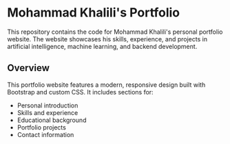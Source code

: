 # Mohammad Khalili's Portfolio

This repository contains the code for Mohammad Khalili's personal portfolio website. The website showcases his skills, experience, and projects in artificial intelligence, machine learning, and backend development.

## Overview

This portfolio website features a modern, responsive design built with Bootstrap and custom CSS. It includes sections for:
- Personal introduction
- Skills and experience 
- Educational background
- Portfolio projects
- Contact information
